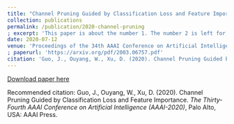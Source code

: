 ```yaml
---
title: "Channel Pruning Guided by Classification Loss and Feature Importance"
collection: publications
permalink: /publication/2020-channel-pruning
; excerpt: 'This paper is about the number 1. The number 2 is left for future work.'
date: 2020-07-12
venue: 'Proceedings of the 34th AAAI Conference on Artificial Intelligence'
; paperurl: 'https://arxiv.org/pdf/2003.06757.pdf'
citation: 'Guo, J., Ouyang, W., Xu, D. (2020). Channel Pruning Guided by Classification Loss and Feature Importance. <i>The Thirty-Fourth AAAI Conference on Artificial Intelligence (AAAI-2020)</i>, Palo Alto, USA: AAAI Press.'
---
```


[Download paper here](https://arxiv.org/pdf/2003.06757.pdf)

Recommended citation: Guo, J., Ouyang, W., Xu, D. (2020). Channel Pruning Guided by Classification Loss and Feature Importance. <i>The Thirty-Fourth AAAI Conference on Artificial Intelligence (AAAI-2020)</i>, Palo Alto, USA: AAAI Press.
